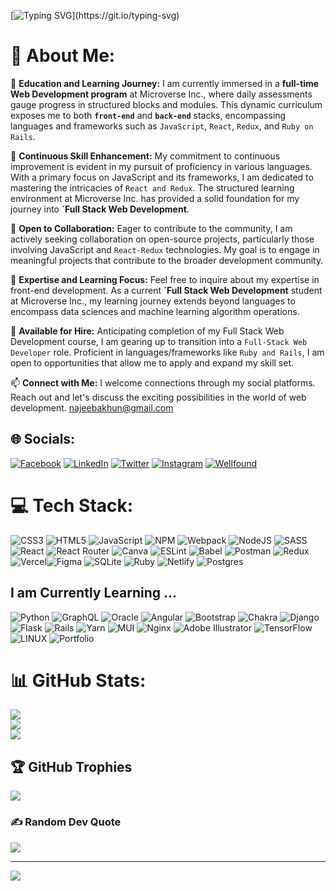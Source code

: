 [![Typing SVG](https://readme-typing-svg.demolab.com?font=Fira+Code&weight=500&pause=1000&color=1D70F7&width=435&lines=Hello!+I+am+Abu+Talha!)](https://git.io/typing-svg)
# 💫 About Me:
🔭 **Education and Learning Journey:**
I am currently immersed in a **full-time Web Development program** at Microverse Inc., where daily assessments gauge progress in structured blocks and modules. This dynamic curriculum exposes me to both **`front-end`** and **`back-end`** stacks, encompassing languages and frameworks such as `JavaScript`, `React`, `Redux`, and `Ruby on Rails`.

🌱 **Continuous Skill Enhancement:**
My commitment to continuous improvement is evident in my pursuit of proficiency in various languages. With a primary focus on JavaScript and its frameworks, I am dedicated to mastering the intricacies of `React and Redux`. The structured learning environment at Microverse Inc. has provided a solid foundation for my journey into **`Full Stack Web Development**.

👯 **Open to Collaboration:**
Eager to contribute to the community, I am actively seeking collaboration on open-source projects, particularly those involving JavaScript and `React-Redux` technologies. My goal is to engage in meaningful projects that contribute to the broader development community.

💬 **Expertise and Learning Focus:**
Feel free to inquire about my expertise in front-end development. As a current **`Full Stack Web Development** student at Microverse Inc., my learning journey extends beyond languages to encompass data sciences and machine learning algorithm operations.

💼 **Available for Hire:**
Anticipating completion of my Full Stack Web Development course, I am gearing up to transition into a `Full-Stack Web Developer` role. Proficient in languages/frameworks like `Ruby and Rails`, I am open to opportunities that allow me to apply and expand my skill set.

📫 **Connect with Me:**
I welcome connections through my social platforms. Reach out and let's discuss the exciting possibilities in the world of web development.
 najeebakhun@gmail.com


## 🌐 Socials:
[![Facebook](https://img.shields.io/badge/Facebook-%231877F2.svg?logo=Facebook&logoColor=white)](https://facebook.com/https://www.facebook.com/najeeb.akhun) [![LinkedIn](https://img.shields.io/badge/LinkedIn-%230077B5.svg?logo=linkedin&logoColor=white)](https://www.linkedin.com/in/abu-talha-najeeb-akhun-393b8b292/) [![Twitter](https://img.shields.io/badge/Twitter-%231DA1F2.svg?logo=Twitter&logoColor=white)](https://twitter.com/https://twitter.com/AbuTalha8T)
[![Instagram](https://img.shields.io/badge/Instagram-%231DA1F2.svg?logo=Instagram&logoColor=white)](https://www.instagram.com/abu_talha_akhun/)
[![Wellfound](https://img.shields.io/badge/Wellfound-%231DA1F2.svg?logo=Wellfound&logoColor=white)](https://wellfound.com/u/abu-talha-akhun)


# 💻 Tech Stack:
![CSS3](https://img.shields.io/badge/css3-%231572B6.svg?style=for-the-badge&logo=css3&logoColor=white) ![HTML5](https://img.shields.io/badge/html5-%23E34F26.svg?style=for-the-badge&logo=html5&logoColor=white) ![JavaScript](https://img.shields.io/badge/javascript-%23323330.svg?style=for-the-badge&logo=javascript&logoColor=%23F7DF1E) ![NPM](https://img.shields.io/badge/NPM-%23000000.svg?style=for-the-badge&logo=npm&logoColor=white)  ![Webpack](https://img.shields.io/badge/webpack-%238DD6F9.svg?style=for-the-badge&logo=webpack&logoColor=black) ![NodeJS](https://img.shields.io/badge/node.js-6DA55F?style=for-the-badge&logo=node.js&logoColor=white)  ![SASS](https://img.shields.io/badge/SASS-hotpink.svg?style=for-the-badge&logo=SASS&logoColor=white) ![React](https://img.shields.io/badge/react-%2320232a.svg?style=for-the-badge&logo=react&logoColor=%2361DAFB)  ![React Router](https://img.shields.io/badge/React_Router-CA4245?style=for-the-badge&logo=react-router&logoColor=white) ![Canva](https://img.shields.io/badge/Canva-%2300C4CC.svg?style=for-the-badge&logo=Canva&logoColor=white)  ![ESLint](https://img.shields.io/badge/ESLint-4B3263?style=for-the-badge&logo=eslint&logoColor=white) ![Babel](https://img.shields.io/badge/Babel-F9DC3e?style=for-the-badge&logo=babel&logoColor=black) ![Postman](https://img.shields.io/badge/Postman-FF6C37?style=for-the-badge&logo=postman&logoColor=white) ![Redux](https://img.shields.io/badge/redux-%23593d88.svg?style=for-the-badge&logo=redux&logoColor=white) ![Vercel](https://img.shields.io/badge/vercel-%23000000.svg?style=for-the-badge&logo=vercel&logoColor=white)![Figma](https://img.shields.io/badge/figma-%23F24E1E.svg?style=for-the-badge&logo=figma&logoColor=white)  ![SQLite](https://img.shields.io/badge/sqlite-%2307405e.svg?style=for-the-badge&logo=sqlite&logoColor=white) ![Ruby](https://img.shields.io/badge/ruby-%23CC342D.svg?style=for-the-badge&logo=ruby&logoColor=white) ![Netlify](https://img.shields.io/badge/netlify-%23000000.svg?style=for-the-badge&logo=netlify&logoColor=#00C7B7) ![Postgres](https://img.shields.io/badge/postgres-%23316192.svg?style=for-the-badge&logo=postgresql&logoColor=white)
## I am Currently Learning ...
 ![Python](https://img.shields.io/badge/python-3670A0?style=for-the-badge&logo=python&logoColor=ffdd54) ![GraphQL](https://img.shields.io/badge/-GraphQL-E10098?style=for-the-badge&logo=graphql&logoColor=white)  ![Oracle](https://img.shields.io/badge/Oracle-F80000?style=for-the-badge&logo=oracle&logoColor=white) ![Angular](https://img.shields.io/badge/angular-%23DD0031.svg?style=for-the-badge&logo=angular&logoColor=white) ![Bootstrap](https://img.shields.io/badge/bootstrap-%23563D7C.svg?style=for-the-badge&logo=bootstrap&logoColor=white) ![Chakra](https://img.shields.io/badge/chakra-%234ED1C5.svg?style=for-the-badge&logo=chakraui&logoColor=white) ![Django](https://img.shields.io/badge/django-%23092E20.svg?style=for-the-badge&logo=django&logoColor=white) ![Flask](https://img.shields.io/badge/flask-%23000.svg?style=for-the-badge&logo=flask&logoColor=white) ![Rails](https://img.shields.io/badge/rails-%23CC0000.svg?style=for-the-badge&logo=ruby-on-rails&logoColor=white) ![Yarn](https://img.shields.io/badge/yarn-%232C8EBB.svg?style=for-the-badge&logo=yarn&logoColor=white)  ![MUI](https://img.shields.io/badge/MUI-%230081CB.svg?style=for-the-badge&logo=material-ui&logoColor=white) ![Nginx](https://img.shields.io/badge/nginx-%23009639.svg?style=for-the-badge&logo=nginx&logoColor=white) ![Adobe Illustrator](https://img.shields.io/badge/adobeillustrator-%23FF9A00.svg?style=for-the-badge&logo=adobeillustrator&logoColor=white) ![TensorFlow](https://img.shields.io/badge/TensorFlow-%23FF6F00.svg?style=for-the-badge&logo=TensorFlow&logoColor=white) ![LINUX](https://img.shields.io/badge/Linux-FCC624?style=for-the-badge&logo=linux&logoColor=black) ![Portfolio](https://img.shields.io/badge/Portfolio-%23000000.svg?style=for-the-badge&logo=firefox&logoColor=#FF7139)
# 📊 GitHub Stats:
![](https://github-readme-stats.vercel.app/api?username=AbuTalha3&theme=dark&hide_border=false&include_all_commits=false&count_private=false)<br/>
![](https://github-readme-streak-stats.herokuapp.com/?user=AbuTalha3&theme=dark&hide_border=false)<br/>
![](https://github-readme-stats.vercel.app/api/top-langs/?username=AbuTalha3&theme=dark&hide_border=false&include_all_commits=false&count_private=false&layout=compact)

## 🏆 GitHub Trophies
![](https://github-profile-trophy.vercel.app/?username=AbuTalha3&theme=radical&no-frame=false&no-bg=true&margin-w=4)

### ✍️ Random Dev Quote
![](https://quotes-github-readme.vercel.app/api?type=horizontal&theme=radical)

---
[![](https://visitcount.itsvg.in/api?id=AbuTalha3&icon=0&color=0)](https://visitcount.itsvg.in)

<!-- Proudly created with GPRM ( https://gprm.itsvg.in ) -->
